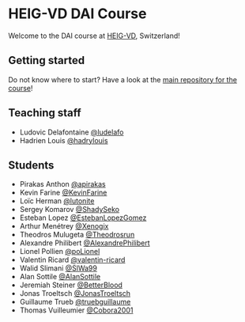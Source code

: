# HEIG-VD DAI Course

Welcome to the DAI course at [HEIG-VD](https://heig-vd.ch), Switzerland!

## Getting started

Do not know where to start? Have a look at the
[main repository for the course](https://github.com/heig-vd-dai-course/heig-vd-dai-course)!

## Teaching staff

<!--
Please add your name in the list in alphabetical order (by last name) in this format:
First name Last name [@GitHub username](https://github.com/USERNAME)
-->

- Ludovic Delafontaine [@ludelafo](https://github.com/ludelafo/)
- Hadrien Louis [@hadrylouis](https://github.com/hadrylouis)

## Students

<!--
Please add your name in the list in alphabetical order (by last name) in this format:
First name Last name [@GitHub username](https://github.com/USERNAME)
-->

- Pirakas Anthon [@apirakas](https://github.com/apirakas)
- Kevin Farine [@KevinFarine](https://github.com/KevinFarine)
- Loïc Herman [@lutonite](https://github.com/Lutonite)
- Sergey Komarov [@ShadySeko](https://github.com/ShadySeko)
- Esteban Lopez [@EstebanLopezGomez](https://github.com/EstebanLopezGomez)
- Arthur Menétrey [@Xenogix](https://github.com/Xenogix)
- Theodros Mulugeta [@Theodrosrun](https://github.com/Theodrosrun)
- Alexandre Philibert [@AlexandrePhilibert](https://github.com/AlexandrePhilibert)
- Lionel Pollien [@poLionel](https://github.com/poLionel)
- Valentin Ricard [@valentin-ricard](https://github-com/valentin-ricard)
- Walid Slimani [@SlWa99](https://github.com/SlWa99)
- Alan Sottile [@AlanSottile](https://github.com/AlanSottile)
- Jeremiah Steiner [@BetterBlood](https://github.com/BetterBlood)
- Jonas Troeltsch [@JonasTroeltsch](https://github.com/JonasTroeltsch)
- Guillaume Trueb [@truebguillaume](https://github.com/truebguillaume)
- Thomas Vuilleumier [@Cobora2001](https://github.com/Cobora2001)

